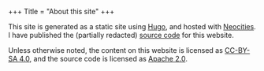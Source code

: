 +++
Title = "About this site"
+++

This site is generated as a static site using [Hugo](https://gohugo.io/), and hosted with [Neocities](https://neocities.org/). I have published the (partially redacted) [source code](https://github.com/syvb/iter.ca) for this website.

Unless otherwise noted, the content on this website is licensed as [CC-BY-SA 4.0](https://creativecommons.org/licenses/by-sa/4.0/), and the source code is licensed as [Apache 2.0](https://www.apache.org/licenses/LICENSE-2.0).
